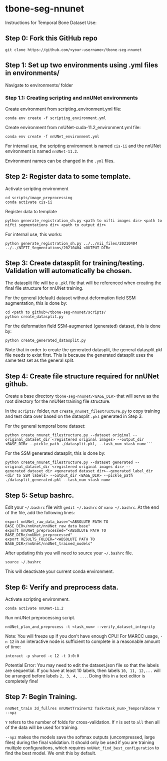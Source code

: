 # tbone-seg-nnunet

Instructions for Temporal Bone Dataset Use:

## Step 0: Fork this GitHub repo
```
git clone https://github.com/<your-username>/tbone-seg-nnunet
```

## Step 1: Set up two environments using .yml files in environments/
Navigate to environments/ folder

### Step 1.1: Creating scripting and nnUNet environments
Create environment from scripting_environment.yml file:
```
conda env create -f scripting_environment.yml
```
Create environment from nnUNet-cuda-11.2_environment.yml file:
```
conda env create -f nnUNet_environment.yml
```
For internal use, the scripting environment is named `cis-ii` and the nnUNet environment is named `nnUNet-11.2`.

Environment names can be changed in the `.yml` files.

## Step 2: Register data to some template.
Activate scripting environment
```
cd scripts/image_preprocessing
conda activate cis-ii
```
Register data to template
```
python generate_registration_sh.py <path to nifti images dir> <path to nifti segmentations dir> <path to output dir>
```
For internal use, this works:
```
python generate_registration_sh.py ../../nii_files/20210404 ../../NIFTI_Segmentations/20210404 <OUTPUT DIR>
```

## Step 3: Create datasplit for training/testing. Validation will automatically be chosen. 
The datasplit file will be a `.pkl` file that will be referenced when creating the final file structure for nnUNet training.

For the general (default) dataset without deformation field SSM augmentation, this is done by:
```
cd <path to github>/tbone-seg-nnunet/scripts/
python create_datasplit.py
```
For the deformation field SSM-augmented (generated) dataset, this is done by:
```
python create_generated_datasplit.py
```
Note that in order to create the generated datasplit, the general datasplit.pkl file needs to exist first. This is because the generated datasplit uses the same test set as the general split.

## Step 4: Create file structure required for nnUNet github. 
Create a base directory `tbone-seg-nnunet/<BASE_DIR>` that will serve as the root directory for the nnUNet training file structure.

In the `scripts/` folder, run `create_nnunet_filestructure.py` to copy training and test data over based on the datasplit `.pkl` generated in Step 3.

For the general temporal bone dataset:
```
python create_nnunet_filestructure.py --dataset original --original_dataset_dir <registered original images> --output_dir <BASE_DIR> --pickle_path ./datasplit.pkl, --task_num <task num>```
```
For the SSM generated datasplit, this is done by:
```
python create_nnunet_filestructure.py --dataset generated --original_dataset_dir <registered original images dir> --generated_dataset_dir <generated dataset dir>--generated_label_dir <dir to SSM labels> --output_dir <BASE_DIR> --pickle_path ./datasplit_generated.pkl --task_num <task num>
```

## Step 5: Setup bashrc.
Edit your `~/.bashrc` file with `gedit ~/.bashrc` or `nano ~/.bashrc`. At the end of the file, add the following lines:
```
export nnUNet_raw_data_base="<ABSOLUTE PATH TO BASE_DIR>/nnUnet/nnUNet_raw_data_base" 
export nnUNet_preprocessed="<ABSOLUTE PATH TO BASE_DIR>/nnUNet_preprocessed" 
export RESULTS_FOLDER="<ABSOLUTE PATH TO BASE_DIR>/nnUnet/nnUNet_trained_models"
```
After updating this you will need to source your `~/.bashrc` file.
```
source ~/.bashrc
```
This will deactivate your current conda environment.

## Step 6: Verify and preprocess data.
Activate scripting environment.
```
conda activate nnUNet-11.2
```
Run nnUNet preprocessing script.
```
nnUNet_plan_and_preprocess -t <task_num> --verify_dataset_integrity
```
Note: You will freeze up if you don't have enough CPU! For MARCC usage, `-n 12` in an interactive node is sufficient to complete in a reasonable amount of time:
```
interact -p shared -c 12 -t 3:0:0
```
Potential Error: You may need to edit the dataset.json file so that the labels are sequential. If you have at least 10 labels, then labels `10, 11, 12,...` will be arranged before labels `2, 3, 4, ...`. Doing this in a text editor is completely fine!

## Step 7: Begin Training.
```
nnUNet_train 3d_fullres nnUNetTrainerV2 Task<task_num>_TemporalBone Y --npz
```
`Y` refers to the number of folds for cross-validation. If `Y` is set to `all` then all of the data will be used for training.

`--npz` makes the models save the softmax outputs (uncompressed, large files) during the final validation. It should only be used if you are training multiple configurations, which requires `nnUNet_find_best_configuration` to find the best model. We omit this by default.
